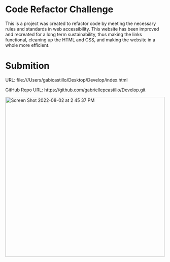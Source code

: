 # Code Refactor Challenge 
This is a project was created to refactor code by meeting the necessary rules and standards in web accessibility. This website has been improved and recreated for a long term sustainability, thus making the links functional, cleaning up the HTML and CSS, and making the website in a whole more efficient. 

# Submition 
URL: file:///Users/gabicastillo/Desktop/Develop/index.html 

GitHub Repo URL: https://github.com/gabriellepcastillo/Develop.git 

<img width="502" alt="Screen Shot 2022-08-02 at 2 45 37 PM" src="https://user-images.githubusercontent.com/109112189/182450322-c75aa213-64e8-43c3-b6b9-f56e2f5d396f.png">

